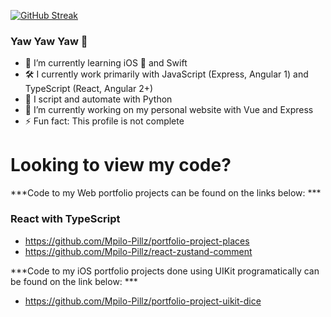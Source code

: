 
[![GitHub Streak](https://streak-stats.demolab.com/?user=Mpilo-Pillz)](https://git.io/streak-stats)
### Yaw Yaw Yaw 👋

- 🌱 I’m currently learning iOS 📱 and Swift 
- 🛠 I currently work primarily with JavaScript (Express, Angular 1) and TypeScript (React, Angular 2+)
- 🐍 I script and automate with Python
- 🔭 I’m currently working on my personal website with Vue and Express
- ⚡ Fun fact: This profile is not complete

# Looking to view my code?
***Code to my Web portfolio projects can be found on the links below: ***
### React with TypeScript
- https://github.com/Mpilo-Pillz/portfolio-project-places
- https://github.com/Mpilo-Pillz/react-zustand-comment

***Code to my iOS portfolio projects done using UIKit programatically can be found on the link below: ***
- https://github.com/Mpilo-Pillz/portfolio-project-uikit-dice
<!--
**Mpilo-Pillz/Mpilo-Pillz** is a ✨ _special_ ✨ repository because its `README.md` (this file) appears on your GitHub profile.

Here are some ideas to get you started:

- 🔭 I’m currently working on ...
- 🌱 I’m currently learning ...
- 👯 I’m looking to collaborate on ...
- 🤔 I’m looking for help with ...
- 💬 Ask me about ...
- 📫 How to reach me: ...
- 😄 Pronouns: ...
- ⚡ Fun fact: ...
-->
